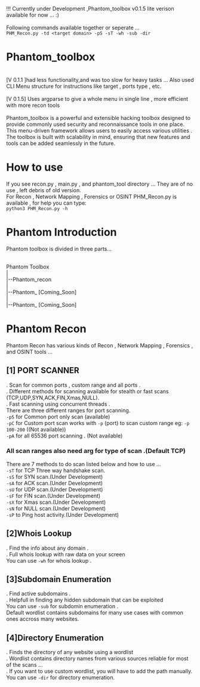 !!! Currently under Development ,Phantom_toolbox v0.1.5 lite verison available for now ... :)<br/><br/>
Following commands available together or seperate ...<br>
`PHM_Recon.py -td <target domain> -pS -sT -wh -sub -dir`

# Phantom_toolbox
<br/>
[V 0.1.1 ]had less functionality,and was too slow for heavy tasks ... Also used CLI Menu structure for instructions like target , ports type , etc.
<br/><br/>
[V 0.1.5] Uses argparse to give a whole menu in single line , more efficient with more recon tools
<br/><br/>
Phantom_toolbox is a powerful and extensible hacking toolbox designed to provide commonly used security and reconnaissance tools in one place. This menu-driven framework allows users to easily access various utilities . The toolbox is built with scalability in mind, ensuring that new features and tools can be added seamlessly in the future. 

# How to use
If you see recon.py , main.py , and phantom_tool directory ... They are of no use , left debris of old version.<br/>
For Recon , Network Mapping , Forensics or OSINT PHM_Recon.py is available , for help you can type:<br/>
`python3 PHM_Recon.py -h`

# Phantom Introduction

Phantom toolbox is divided in three parts...<br/><br/>

Phantom Toolbox<br/>
  |<br/>
  |--Phantom_recon<br/>
  |<br/>
  |--Phantom_ [Coming_Soon]<br/>
  |<br/>
  |--Phantom_ [Coming_Soon]<br/>



# Phantom Recon

Phantom Recon has various kinds of Recon , Network Mapping , Forensics , and OSINT tools ...

## [1] PORT SCANNER
 . Scan for common ports , custom range and all ports .<br/>
 . Different methods for scanning available for stealth or fast scans (TCP,UDP,SYN,ACK,FIN,Xmas,NULL).<br/>
 . Fast scanning using concurrent threads .<br/>
   There are three different ranges for port scanning.<br>
   `-pS` for Common port only scan (available)<br>
   `-pC` for Custom port scan works with `-p` (port) to scan custom range eg: `-p 100-200` ((Not available))<br>
   `-pA` for all 65536 port scanning . (Not available)<br>
   
### All scan ranges also need arg for type of scan .(Default TCP)
   There are 7 methods to do scan listed below and how to use ...<br>
   `-sT` for TCP Three way handshake scan.<br>
   `-sS` for SYN scan.(Under Development)<br>
   `-sA` for ACK scan.(Under Development)<br>
   `-sU` for UDP scan.(Under Development)<br>
   `-sF` for FIN scan.(Under Development)<br>
   `-sX` for Xmas scan.(Under Development)<br>
   `-sN` for NULL scan.(Under Development)<br>
   `-sP` to Ping host activity.(Under Development)<br>

 ## [2]Whois Lookup
  . Find the info about any domain .<br/>
  . Full whois lookup with raw data on your screen<br/>
    You can use `-wh` for whois lookup .<br>

## [3]Subdomain Enumeration
 . Find active subdomains .<br/>
 . Helpfull in finding any hidden subdomain that can be exploited<br/>
   You can use `-sub` for subdomin enumeration .<br>
   Default wordlist contains subdomains for many use cases with common ones accross many websites.<br>

## [4]Directory Enumeration
 . Finds the directory of any website using a wordlist<br/>
 . Wordlist contains directory names from various sources reliable for most of the scans ... <br/>
 . If you want to use custom wordlist, you will have to add the path manually.<br/>
   You can use `-dir` for directory enumeration.<br>
